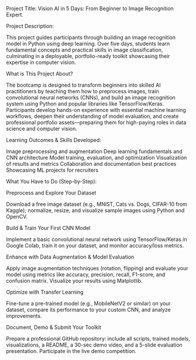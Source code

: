 
Project Title: Vision AI in 5 Days: From Beginner to Image Recognition Expert.


Project Description:

This project guides participants through building an image recognition model in Python using deep learning. Over five days, students learn fundamental concepts and practical skills in image classification, culminating in a deployable, portfolio-ready toolkit showcasing their expertise in computer vision.


What is This Project About?

The bootcamp is designed to transform beginners into skilled AI practitioners by teaching them how to preprocess images, train convolutional neural networks (CNNs), and build an image recognition system using Python and popular libraries like TensorFlow/Keras. Participants develop hands-on experience with essential machine learning workflows, deepen their understanding of model evaluation, and create professional portfolio assets—preparing them for high-paying roles in data science and computer vision.

Learning Outcomes & Skills Developed:

Image preprocessing and augmentation
Deep learning fundamentals and CNN architecture
Model training, evaluation, and optimization
Visualization of results and metrics
Collaboration and documentation best practices
Showcasing ML projects for recruiters

What You Have to Do (Step-by-Step):

Preprocess and Explore Your Dataset

Download a free image dataset (e.g., MNIST, Cats vs. Dogs, CIFAR-10 from Kaggle); normalize, resize, and visualize sample images using Python and OpenCV.

Build & Train Your First CNN Model

Implement a basic convolutional neural network using TensorFlow/Keras in Google Colab, train it on your dataset, and monitor accuracy/loss metrics.

Enhance with Data Augmentation & Model Evaluation

Apply image augmentation techniques (rotation, flipping) and evaluate your model using metrics like accuracy, precision, recall, F1-score, and confusion matrix. Visualize your results using Matplotlib.

Optimize with Transfer Learning

Fine-tune a pre-trained model (e.g., MobileNetV2 or similar) on your dataset, compare its performance to your custom CNN, and analyze improvements.

Document, Demo & Submit Your Toolkit

Prepare a professional GitHub repository: include all scripts, trained models, visualizations, a README, a 30-sec demo video, and a 5-slide evaluation presentation. Participate in the live demo competition.
